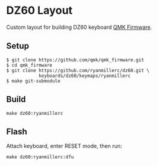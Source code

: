 # DZ60 Layout

Custom layout for building DZ60 keyboard [QMK Firmware](https://github.com/qmk/qmk_firmware).

## Setup

```
$ git clone https://github.com/qmk/qmk_firmware.git
$ cd qmk_firmware
$ git clone https://github.com/ryanmillerc/dz60.git \
            keyboards/dz60/keymaps/ryanmillerc
$ make git-submodule
```

## Build

```
make dz60:ryanmillerc
```

## Flash

Attach keyboard, enter RESET mode, then run:

```
make dz60:ryanmillerc:dfu
```

